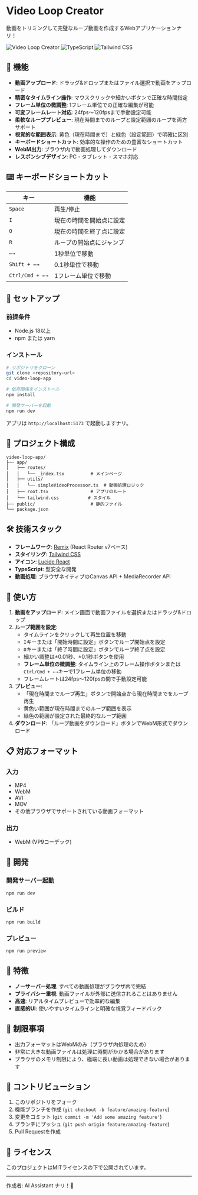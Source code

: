 # Video Loop Creator

動画をトリミングして完璧なループ動画を作成するWebアプリケーションナリ！

![Video Loop Creator](https://img.shields.io/badge/Built%20with-Remix-blue)
![TypeScript](https://img.shields.io/badge/TypeScript-007ACC?logo=typescript&logoColor=white)
![Tailwind CSS](https://img.shields.io/badge/Tailwind%20CSS-38B2AC?logo=tailwind-css&logoColor=white)

## 🎥 機能

- **動画アップロード**: ドラッグ&ドロップまたはファイル選択で動画をアップロード
- **精密なタイムライン操作**: マウスクリックや細かいボタンで正確な時間指定
- **フレーム単位の微調整**: 1フレーム単位での正確な編集が可能
- **可変フレームレート対応**: 24fps～120fpsまで手動設定可能
- **柔軟なループプレビュー**: 現在時間までのループと設定範囲のループを両方サポート
- **視覚的な範囲表示**: 黄色（現在時間まで）と緑色（設定範囲）で明確に区別
- **キーボードショートカット**: 効率的な操作のための豊富なショートカット
- **WebM出力**: ブラウザ内で動画処理してダウンロード
- **レスポンシブデザイン**: PC・タブレット・スマホ対応

## ⌨️ キーボードショートカット

| キー | 機能 |
|------|------|
| `Space` | 再生/停止 |
| `I` | 現在の時間を開始点に設定 |
| `O` | 現在の時間を終了点に設定 |
| `R` | ループの開始点にジャンプ |
| `←→` | 1秒単位で移動 |
| `Shift + ←→` | 0.1秒単位で移動 |
| `Ctrl/Cmd + ←→` | 1フレーム単位で移動 |

## 🚀 セットアップ

### 前提条件

- Node.js 18以上
- npm または yarn

### インストール

```bash
# リポジトリをクローン
git clone <repository-url>
cd video-loop-app

# 依存関係をインストール
npm install

# 開発サーバーを起動
npm run dev
```

アプリは `http://localhost:5173` で起動しますナリ。

## 📁 プロジェクト構成

```
video-loop-app/
├── app/
│   ├── routes/
│   │   └── _index.tsx          # メインページ
│   ├── utils/
│   │   └── simpleVideoProcessor.ts  # 動画処理ロジック
│   ├── root.tsx                # アプリのルート
│   └── tailwind.css           # スタイル
├── public/                     # 静的ファイル
└── package.json
```

## 🛠️ 技術スタック

- **フレームワーク**: [Remix](https://remix.run/) (React Router v7ベース)
- **スタイリング**: [Tailwind CSS](https://tailwindcss.com/)
- **アイコン**: [Lucide React](https://lucide.dev/)
- **TypeScript**: 型安全な開発
- **動画処理**: ブラウザネイティブのCanvas API + MediaRecorder API

## 🎯 使い方

1. **動画をアップロード**: メイン画面で動画ファイルを選択またはドラッグ&ドロップ
2. **ループ範囲を設定**: 
   - タイムラインをクリックして再生位置を移動
   - `I`キーまたは「開始時間に設定」ボタンでループ開始点を設定
   - `O`キーまたは「終了時間に設定」ボタンでループ終了点を設定
   - 細かい調整は±0.01秒、±0.1秒ボタンを使用
   - **フレーム単位の微調整**: タイムライン上のフレーム操作ボタンまたは`Ctrl/Cmd + ←→`キーで1フレーム単位の移動
   - フレームレートは24fps～120fpsの間で手動設定可能
3. **プレビュー**: 
   - 「現在時間までループ再生」ボタンで開始点から現在時間までをループ再生
   - 黄色い範囲が現在時間までのループ範囲を表示
   - 緑色の範囲が設定された最終的なループ範囲
4. **ダウンロード**: 「ループ動画をダウンロード」ボタンでWebM形式でダウンロード

## 📋 対応フォーマット

### 入力
- MP4
- WebM
- AVI
- MOV
- その他ブラウザでサポートされている動画フォーマット

### 出力
- WebM (VP9コーデック)

## 🔧 開発

### 開発サーバー起動
```bash
npm run dev
```

### ビルド
```bash
npm run build
```

### プレビュー
```bash
npm run preview
```

## 🌟 特徴

- **ノーサーバー処理**: すべての動画処理がブラウザ内で完結
- **プライバシー重視**: 動画ファイルが外部に送信されることはありません
- **高速**: リアルタイムプレビューで効率的な編集
- **直感的UI**: 使いやすいタイムラインと明確な視覚フィードバック

## 📝 制限事項

- 出力フォーマットはWebMのみ（ブラウザ内処理のため）
- 非常に大きな動画ファイルは処理に時間がかかる場合があります
- ブラウザのメモリ制限により、極端に長い動画は処理できない場合があります

## 🤝 コントリビューション

1. このリポジトリをフォーク
2. 機能ブランチを作成 (`git checkout -b feature/amazing-feature`)
3. 変更をコミット (`git commit -m 'Add some amazing feature'`)
4. ブランチにプッシュ (`git push origin feature/amazing-feature`)
5. Pull Requestを作成

## 📄 ライセンス

このプロジェクトはMITライセンスの下で公開されています。

---

作成者: AI Assistant ナリ！🤖
